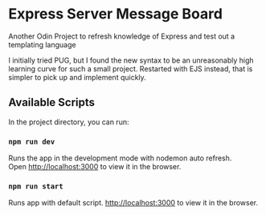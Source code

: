 # Express Server Message Board

Another Odin Project to refresh knowledge of Express and test out a templating language

I initially tried PUG, but I found the new syntax to be an unreasonably high learning curve for such a small project. Restarted with EJS instead, that is simpler to pick up and implement quickly.

## Available Scripts

In the project directory, you can run:

### `npm run dev`

Runs the app in the development mode with nodemon auto refresh.\
Open [http://localhost:3000](http://localhost:3000) to view it in the browser.

### `npm run start`

Runs app with default script. [http://localhost:3000](http://localhost:3000) to view it in the browser.
